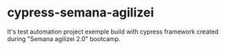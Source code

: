 # cypress-semana-agilizei
It's test automation project exemple build with cypress framework created during "Semana agilizei 2.0" bootcamp.

